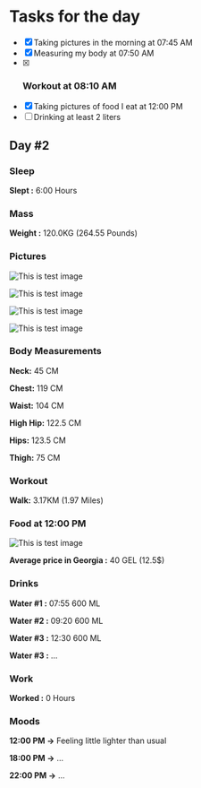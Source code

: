 # Tasks for the day

- [x] Taking pictures in the morning at 07:45 AM
- [x] Measuring my body at 07:50 AM
- [x] ### Workout at 08:10 AM
- [x] Taking pictures of food I eat at 12:00 PM
- [ ] Drinking at least 2 liters

## Day #2

### Sleep

**Slept :** 6:00 Hours

### Mass

**Weight :** 120.0KG (264.55 Pounds)

### Pictures

![This is test image](./assets/2/front.jpg)

![This is test image](./assets/2/left.jpg)

![This is test image](./assets/2/back.jpg)

![This is test image](./assets/2/right.jpg)

### Body Measurements

**Neck:** 45 CM

**Chest:** 119 CM

**Waist:** 104 CM

**High Hip:** 122.5 CM

**Hips:** 123.5 CM

**Thigh:** 75 CM

### Workout

**Walk:** 3.17KM (1.97 Miles)

### Food at 12:00 PM

![This is test image](./assets/2/food.png)

**Average price in Georgia :** 40 GEL (12.5$)

### Drinks

**Water #1 :** 07:55 600 ML

**Water #2 :** 09:20 600 ML

**Water #3 :** 12:30 600 ML

**Water #3 :** ...

### Work

**Worked :** 0 Hours

### Moods

**12:00 PM ->** Feeling little lighter than usual

**18:00 PM ->** ...

**22:00 PM ->** ...
